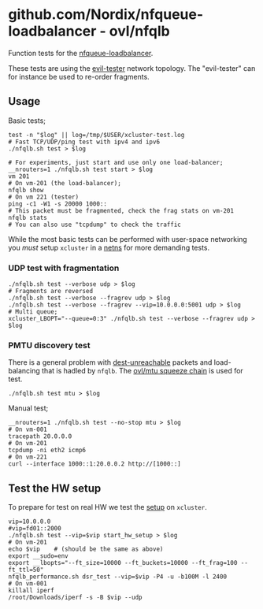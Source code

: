 # github.com/Nordix/nfqueue-loadbalancer - ovl/nfqlb

Function tests for the
[nfqueue-loadbalancer](https://github.com/Nordix/nfqueue-loadbalancer).

These tests are using the
[evil-tester](https://github.com/Nordix/xcluster/tree/master/ovl/network-topology#evil-tester)
network topology. The "evil-tester" can for instance be used to
re-order fragments.

## Usage

Basic tests;
```
test -n "$log" || log=/tmp/$USER/xcluster-test.log
# Fast TCP/UDP/ping test with ipv4 and ipv6
./nfqlb.sh test > $log

# For experiments, just start and use only one load-balancer;
__nrouters=1 ./nfqlb.sh test start > $log
vm 201
# On vm-201 (the load-balancer);
nfqlb show
# On vm 221 (tester)
ping -c1 -W1 -s 20000 1000::
# This packet must be fragmented, check the frag stats on vm-201
nfqlb stats
# You can also use "tcpdump" to check the traffic
```

While the most basic tests can be performed with user-space networking
you *must* setup `xcluster` in a
[netns](https://github.com/Nordix/xcluster/blob/master/doc/netns.md)
for more demanding tests.


### UDP test with fragmentation

```
./nfqlb.sh test --verbose udp > $log
# Fragments are reversed
./nfqlb.sh test --verbose --fragrev udp > $log
./nfqlb.sh test --verbose --fragrev --vip=10.0.0.0:5001 udp > $log
# Multi queue;
xcluster_LBOPT="--queue=0:3" ./nfqlb.sh test --verbose --fragrev udp > $log
```

### PMTU discovery test

There is a general problem with
[dest-unreachable](../../../destunreach.md) packets and load-balancing
that is hadled by `nfqlb`. The [ovl/mtu squeeze chain](https://github.com/Nordix/xcluster/tree/master/ovl/mtu#squeeze-chain) is used for test.

```
./nfqlb.sh test mtu > $log
```

Manual test;
```
__nrouters=1 ./nfqlb.sh test --no-stop mtu > $log
# On vm-001
tracepath 20.0.0.0
# On vm-201
tcpdump -ni eth2 icmp6
# On vm-221
curl --interface 1000::1:20.0.0.2 http://[1000::]
```


## Test the HW setup

To prepare for test on real HW we test the
[setup](https://github.com/Nordix/nfqueue-loadbalancer/blob/master/test/README.md#fragmentation-test)
on `xcluster`.

```
vip=10.0.0.0
#vip=fd01::2000
./nfqlb.sh test --vip=$vip start_hw_setup > $log
# On vm-201
echo $vip    # (should be the same as above)
export __sudo=env
export __lbopts="--ft_size=10000 --ft_buckets=10000 --ft_frag=100 --ft_ttl=50"
nfqlb_performance.sh dsr_test --vip=$vip -P4 -u -b100M -l 2400
# On vm-001
killall iperf
/root/Downloads/iperf -s -B $vip --udp
```

